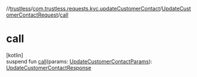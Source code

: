 //[trustless](../../../index.md)/[com.trustless.requests.kyc.updateCustomerContact](../index.md)/[UpdateCustomerContactRequest](index.md)/[call](call.md)

# call

[kotlin]\
suspend fun [call](call.md)(params: [UpdateCustomerContactParams](../-update-customer-contact-params/index.md)): [UpdateCustomerContactResponse](../-update-customer-contact-response/index.md)
